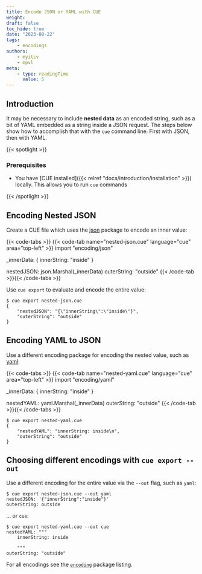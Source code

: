 ```yaml
---
title: Encode JSON or YAML with CUE
weight:
draft: false
toc_hide: true
date: "2023-08-22"
tags:
    - encodings
authors:
    - myitcv
    - mpvl
meta:
    - type: readingTime
      value: 5
---
```


## Introduction

It may be necessary to include **nested data** as an encoded string, such as a bit
of YAML embedded as a string inside a JSON request. The steps below show how to
accomplish that with the `cue` command line. First with JSON, then with YAML.

{{< spotlight >}}

### Prerequisites

-   You have [CUE installed]({{< relref "docs/introduction/installation" >}})
    locally. This allows you to run `cue` commands

{{< /spotlight >}}

## Encoding Nested JSON

Create a CUE file which uses the
[json](https://pkg.go.dev/cuelang.org/go/pkg/encoding/json) package to encode an
inner value:

{{< code-tabs >}}
{{< code-tab name="nested-json.cue" language="cue" area="top-left" >}}
import "encoding/json"

_innerData: {
	innerString: "inside"
}

nestedJSON:  json.Marshal(_innerData)
outerString: "outside"
{{< /code-tab >}}{{< /code-tabs >}}

Use `cue export` to evaluate and encode the entire value:

```text { title="TERMINAL" type="terminal" codeToCopy="Y3VlIGV4cG9ydCBuZXN0ZWQtanNvbi5jdWU=" }
$ cue export nested-json.cue
{
    "nestedJSON": "{\"innerString\":\"inside\"}",
    "outerString": "outside"
}
```

## Encoding YAML to JSON

Use a different encoding package for encoding the nested value, such as
[yaml](https://pkg.go.dev/cuelang.org/go/pkg/encoding/yaml):

{{< code-tabs >}}
{{< code-tab name="nested-yaml.cue" language="cue" area="top-left" >}}
import "encoding/yaml"

_innerData: {
	innerString: "inside"
}

nestedYAML:  yaml.Marshal(_innerData)
outerString: "outside"
{{< /code-tab >}}{{< /code-tabs >}}

```text { title="TERMINAL" type="terminal" codeToCopy="Y3VlIGV4cG9ydCBuZXN0ZWQteWFtbC5jdWU=" }
$ cue export nested-yaml.cue
{
    "nestedYAML": "innerString: inside\n",
    "outerString": "outside"
}
```

## Choosing different encodings with `cue export --out`

Use a different encoding for the entire value via the `--out` flag, such as
`yaml`:

```text { title="TERMINAL" type="terminal" codeToCopy="Y3VlIGV4cG9ydCBuZXN0ZWQtanNvbi5jdWUgLS1vdXQgeWFtbA==" }
$ cue export nested-json.cue --out yaml
nestedJSON: '{"innerString":"inside"}'
outerString: outside
```

... or `cue`:

```text { title="TERMINAL" type="terminal" codeToCopy="Y3VlIGV4cG9ydCBuZXN0ZWQteWFtbC5jdWUgLS1vdXQgY3Vl" }
$ cue export nested-yaml.cue --out cue
nestedYAML: """
	innerString: inside

	"""
outerString: "outside"
```

For all encodings see the
[`encoding`](https://pkg.go.dev/cuelang.org/go/pkg/encoding/) package listing.
